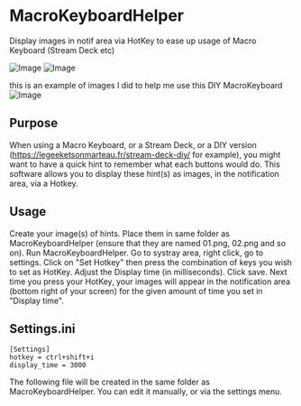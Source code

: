 # MacroKeyboardHelper
Display images in notif area via HotKey to ease up usage of Macro Keyboard (Stream Deck etc)

![Image](https://i.imgur.com/yjwsGYy.gif)
![Image](https://i.imgur.com/TVqGjPT.png)

this is an example of images I did to help me use this DIY MacroKeyboard
![Image](https://i.imgur.com/4ZWi2i2.jpeg)

## Purpose

When using a Macro Keyboard, or a Stream Deck, or a DIY version (https://legeeketsonmarteau.fr/stream-deck-diy/ for example), you might want to have a quick hint to remember what each buttons would do.
This software allows you to display these hint(s) as images, in the notification area, via a Hotkey.

## Usage

Create your image(s) of hints.
Place them in same folder as MacroKeyboardHelper (ensure that they are named 01.png, 02.png and so on).
Run MacroKeyboardHelper.
Go to systray area, right click, go to settings.
Click on "Set Hotkey" then press the combination of keys you wish to set as HotKey.
Adjust the Display time (in milliseconds).
Click save.
Next time you press your HotKey, your images will appear in the notification area (bottom right of your screen) for the given amount of time you set in "Display time".

## Settings.ini

```
[Settings]
hotkey = ctrl+shift+i
display_time = 3000
```

The following file will be created in the same folder as MacroKeyboardHelper.
You can edit it manually, or via the settings menu.
